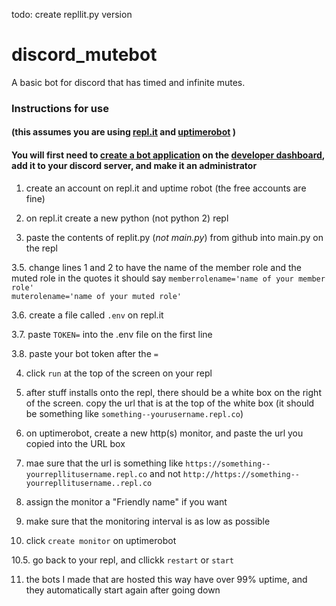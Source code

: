 todo: create repllit.py version

# discord_mutebot
A basic bot for discord that has timed and infinite mutes.

### Instructions for use
#### (this assumes you are using [repl.it](https://repl.it/) and [uptimerobot](https://uptimerobot.com/login?rt=https://uptimerobot.com/dashboard#) )
#### You will first need to [create a bot application]() on the [developer dashboard](https://discord.com/developers/applications), add it to your discord server, and make it an administrator

1. create an account on repl.it and uptime robot (the free accounts are fine)

2. on repl.it create a new python (not python 2) repl

3. paste the contents of replit.py (*not main.py*) from github into main.py on the repl

3.5. change lines 1 and 2 to have the name of the member role and the muted role in the quotes 
     it should say
`memberrolename='name of your member role'`  
`muterolename='name of your muted role'`

3.6. create a file called `.env` on repl.it

3.7. paste `TOKEN=` into the .env file on the first line

3.8. paste your bot token after the `=`

4. click `run` at the top of the screen on your repl

5. after stuff installs onto the repl, there should be a white box on the right of the screen. copy the url that is at the top of the white box (it should be something like `something--yourusername.repl.co`)

6. on uptimerobot, create a new http(s) monitor, and paste the url you copied into the URL box

7. mae sure that the url is something like `https://something--yourrepllitusername.repl.co` and not `http://https://something--yourrepllitusername..repl.co`

8. assign the monitor a "Friendly name" if you want

9. make sure that the monitoring interval is as low as possible

10. click `create monitor` on uptimerobot

10.5. go back to your repl, and cllickk `restart` or `start`

11. the bots I made that are hosted this way have over 99% uptime, and they automatically start again after going down
